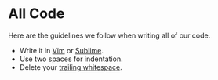 All Code
========

Here are the guidelines we follow when writing all of our code.

* Write it in [Vim][vim] or [Sublime][sublime].
* Use two spaces for indentation.
* Delete your [trailing whitespace][space].

[vim]: http://www.vim.org/
[sublime]: http://www.sublimetext.com/
[space]: http://programmers.stackexchange.com/questions/121555/why-is-trailing-whitespace-a-big-deal
